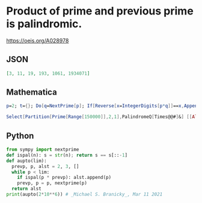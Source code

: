 # Product of prime and previous prime is palindromic\.
https://oeis.org/A028978
## JSON
```JSON
[3, 11, 19, 193, 1061, 1934071]
```
## Mathematica
```Mathematica
p=2; t={}; Do[q=NextPrime[p]; If[Reverse[x=IntegerDigits[p*q]]==x,AppendTo[t,q]]; p=q,{n,150000}]; t (* _Jayanta Basu_, Jun 05 2013 *)
```
```Mathematica
Select[Partition[Prime[Range[150000]],2,1],PalindromeQ[Times@@#]&] [[All,2]] (* Requires Mathematica version 10 or later *) (* _Harvey P. Dale_, Oct 26 2020 *)
```
## Python
```Python
from sympy import nextprime
def ispal(n): s = str(n); return s == s[::-1]
def aupto(lim):
  prevp, p, alst = 2, 3, []
  while p < lim:
    if ispal(p * prevp): alst.append(p)
    prevp, p = p, nextprime(p)
  return alst
print(aupto(2*10**6)) # _Michael S. Branicky_, Mar 11 2021
```
